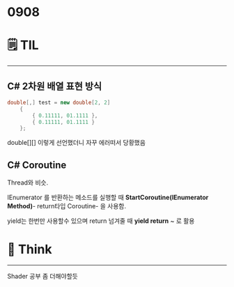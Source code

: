 # 0908

# 🗒️ TIL

---

## C# 2차원 배열 표현 방식

```csharp
double[,] test = new double[2, 2]
    {
        { 0.11111, 01.1111 },
        { 0.11111, 01.1111 }
    };
```

double[][] 이렇게 선언했더니 자꾸 에러떠서 당황했음

## C# Coroutine

Thread와 비슷.

IEnumerator 를 반환하는 메소드를 실행할 때 **StartCoroutine(IEnumerator Method)**- return타입 Coroutine- 을 사용함. 

yield는 한번만 사용할수 있으며 return 넘겨줄 때 **yield return** ~ 로 활용

# 💭 Think

---

Shader 공부 좀 더해야할듯